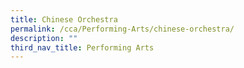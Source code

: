```yaml
---
title: Chinese Orchestra
permalink: /cca/Performing-Arts/chinese-orchestra/
description: ""
third_nav_title: Performing Arts
---
```


